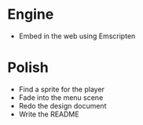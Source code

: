 # Engine
- Embed in the web using Emscripten

# Polish
- Find a sprite for the player
- Fade into the menu scene
- Redo the design document
- Write the README

